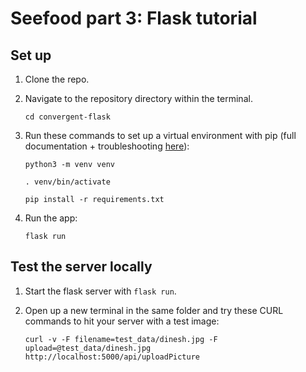 # Seefood part 3: Flask tutorial

## Set up

1. Clone the repo.
2. Navigate to the repository directory within the terminal.

    `cd convergent-flask`

3. Run these commands to set up a virtual environment with pip (full documentation + troubleshooting [here](https://flask.palletsprojects.com/en/2.0.x/installation/)):

    `python3 -m venv venv`

    `. venv/bin/activate`

    `pip install -r requirements.txt`

4. Run the app:

    `flask run`

## Test the server locally

1. Start the flask server with `flask run`.
2. Open up a new terminal in the same folder and try these CURL commands to hit your server with a test image:

    `curl -v -F filename=test_data/dinesh.jpg -F upload=@test_data/dinesh.jpg http://localhost:5000/api/uploadPicture`

